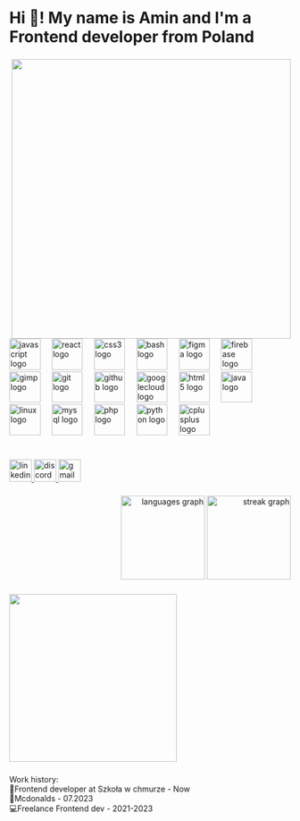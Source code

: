 <br clear="both">

<h1 align="left">Hi 👋! My name is Amin and I'm a Frontend developer from Poland</h1>

###

<img align="right" height="500" src="https://gifdb.com/images/high/cyberpunk-pixel-city-neon-2bagugxcfp2to7tx.gif"  />

###

<div align="left">
  <img src="https://cdn.jsdelivr.net/gh/devicons/devicon/icons/javascript/javascript-original.svg" height="55.5" alt="javascript logo"  />
  <img width="12.5" />
  <img src="https://cdn.jsdelivr.net/gh/devicons/devicon/icons/react/react-original.svg" height="55.5" alt="react logo"  />
  <img width="12.5" />
  <img src="https://cdn.jsdelivr.net/gh/devicons/devicon/icons/css3/css3-original.svg" height="55.5" alt="css3 logo"  />
  <img width="12.5" />
  <img src="https://cdn.jsdelivr.net/gh/devicons/devicon/icons/bash/bash-original.svg" height="55.5" alt="bash logo"  />
  <img width="12.5" />
  <img src="https://cdn.jsdelivr.net/gh/devicons/devicon/icons/figma/figma-original.svg" height="55.5" alt="figma logo"  />
  <img width="12.5" />
  <img src="https://cdn.jsdelivr.net/gh/devicons/devicon/icons/firebase/firebase-plain.svg" height="55.5" alt="firebase logo"  />
  <img width="12.5" />
  <img src="https://cdn.jsdelivr.net/gh/devicons/devicon/icons/gimp/gimp-original.svg" height="55.5" alt="gimp logo"  />
  <img width="12.5" />
  <img src="https://cdn.jsdelivr.net/gh/devicons/devicon/icons/git/git-original.svg" height="55.5" alt="git logo"  />
  <img width="12.5" />
  <img src="https://cdn.jsdelivr.net/gh/devicons/devicon/icons/github/github-original.svg" height="55.5" alt="github logo"  />
  <img width="12.5" />
  <img src="https://cdn.jsdelivr.net/gh/devicons/devicon/icons/googlecloud/googlecloud-original.svg" height="55.5" alt="googlecloud logo"  />
  <img width="12.5" />
  <img src="https://cdn.jsdelivr.net/gh/devicons/devicon/icons/html5/html5-original.svg" height="55.5" alt="html5 logo"  />
  <img width="12.5" />
  <img src="https://cdn.jsdelivr.net/gh/devicons/devicon/icons/java/java-original.svg" height="55.5" alt="java logo"  />
  <img width="12.5" />
  <img src="https://cdn.jsdelivr.net/gh/devicons/devicon/icons/linux/linux-original.svg" height="55.5" alt="linux logo"  />
  <img width="12.5" />
  <img src="https://cdn.jsdelivr.net/gh/devicons/devicon/icons/mysql/mysql-original.svg" height="55.5" alt="mysql logo"  />
  <img width="12.5" />
  <img src="https://cdn.jsdelivr.net/gh/devicons/devicon/icons/php/php-original.svg" height="55.5" alt="php logo"  />
  <img width="12.5" />
  <img src="https://cdn.jsdelivr.net/gh/devicons/devicon/icons/python/python-original.svg" height="55.5" alt="python logo"  />
  <img width="12.5" />
  <img src="https://cdn.jsdelivr.net/gh/devicons/devicon/icons/cplusplus/cplusplus-original.svg" height="55.5" alt="cplusplus logo"  />
</div>

###

<br clear="both">

<div align="left">
  <a href="https://www.linkedin.com/in/amin-maatallah-b94a29242/" target="_blank">
    <img src="https://img.shields.io/static/v1?message=LinkedIn&logo=linkedin&label=&color=1c097d&logoColor=00d8f5&labelColor=6a20c9&style=for-the-badge" height="40" alt="linkedin logo"  />
  </a>
  <a href="discordapp.com/users/564399986809503765" target="_blank">
    <img src="https://img.shields.io/static/v1?message=Discord&logo=discord&label=&color=1c097d&logoColor=00d8f5&labelColor=6a20c9&style=for-the-badge" height="40" alt="discord logo"  />
  </a>
  <a href="aminmaatallah4@gmail.com" target="_blank">
    <img src="https://img.shields.io/static/v1?message=Gmail&logo=gmail&label=&color=1c097d&logoColor=00d8f5&labelColor=5032a8&style=for-the-badge" height="40" alt="gmail logo"  />
  </a>
</div>

###

<div align="right">
  <img src="https://github-readme-stats.vercel.app/api/top-langs?username=Amin-Maatallah&locale=en&hide_title=false&layout=compact&card_width=320&langs_count=5&theme=tokyonight&hide_border=false&order=2" height="150" alt="languages graph"  />
  <img src="https://streak-stats.demolab.com?user=Amin-Maatallah&locale=en&mode=daily&theme=tokyonight&hide_border=false&border_radius=5&order=3" height="150" alt="streak graph"  />
</div>

###

<div align="left">
  <img height="300" src="https://media.tenor.com/sGtRK7e6IYoAAAAd/cyberpunk.gif"  />
</div>

###

<p align="left">Work history:<br>🔭Frontend developer at Szkoła w chmurze - Now<br>🍔Mcdonalds - 07.2023<br>💻Freelance Frontend dev - 2021-2023</p>

###
